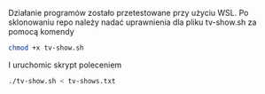 Działanie programów zostało przetestowane przy użyciu WSL. Po sklonowaniu repo należy nadać uprawnienia dla pliku tv-show.sh za pomocą komendy 
```bash 
chmod +x tv-show.sh
```
I uruchomic skrypt poleceniem
```bash
./tv-show.sh < tv-shows.txt
```

